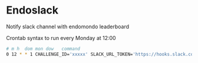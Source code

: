 # Endoslack

Notify slack channel with endomondo leaderboard

Crontab syntax to run every Monday at 12:00

```bash
# m h  dom mon dow   command
0 12 * * 1 CHALLENGE_ID='xxxxx' SLACK_URL_TOKEN='https://hooks.slack.com/services/xxx/xxx/xxx' /usr/bin/node /home/endoslack/app.js
```
